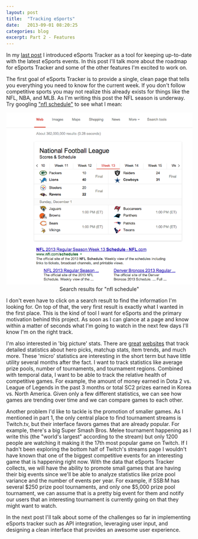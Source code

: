 ```yaml
---
layout: post
title:  "Tracking eSports"
date:   2013-09-01 08:20:25
categories: blog
excerpt: Part 2 - Features
---
```


In my [last post](/blog/tracking-esports-part-1/) I introduced eSports Tracker as a tool for keeping up-to-date with the latest eSports events. In this post I'll talk more about the roadmap for eSports Tracker and some of the other features I'm excited to work on.

The first goal of eSports Tracker is to provide a single, clean page that tells you everything you need to know for the current week. If you don't follow competitive sports you may not realize this already exists for things like the NFL, NBA, and MLB. As I'm writing this post the NFL season is underway. Try googling ["nfl schedule"](https://www.google.com/search?q=nfl+schedule) to see what I mean:

<p align="center">
  <img src="/images/nfl-schedule.png" class="blog-img"/>
  <span class="caption">Search results for "nfl schedule"</span>
</p>

I don't even have to click on a search result to find the information I'm looking for. On top of that, the very first result is exactly what I wanted in the first place. This is the kind of tool I want for eSports and the primary motivation behind this project. As soon as I can glance at a page and know within a matter of seconds what I'm going to watch in the next few days I'll know I'm on the right track.

I'm also interested in 'big picture' stats. There are [great](http://dotabuff.com/) [websites](http://www.lolking.net/) that track detailed statistics about hero picks, matchup stats, item trends, and much more. These 'micro' statistics are interesting in the short term but have little utility several months after the fact. I want to track statistics like average prize pools, number of tournaments, and tournament regions. Combined with temporal data, I want to be able to track the relative health of competitive games. For example, the amount of money earned in Dota 2 vs. League of Legends in the past 3 months or total SC2 prizes earned in Korea vs. North America. Given only a few different statistics, we can see how games are trending over time and we can compare games to each other.

Another problem I'd like to tackle is the promotion of smaller games. As I mentioned in part 1, the only central place to find tournament streams is Twitch.tv, but their interface favors games that are already popular. For example, there's a big Super Smash Bros. Melee tournament happening as I write this (the "world's largest" according to the stream) but only 1200 people are watching it making it the 17th most popular game on Twitch. If I hadn't been exploring the bottom half of Twitch's streams page I wouldn't have known that one of the biggest competitive events for an interesting game that is happening right now. With the data that eSports Tracker collects, we will have the ability to promote small games that are having their big events since we'll be able to analyze statistics like prize pool variance and the number of events per year. For example, if SSB:M has several $250 prize pool tournaments, and only one $5,000 prize pool tournament, we can assume that is a pretty big event for them and notify our users that an interesting tournament is currently going on that they might want to watch.

In the next post I'll talk about some of the challenges so far in implementing eSports tracker such as API integration, leveraging user input, and designing a clean interface that provides an awesome user experience. 
